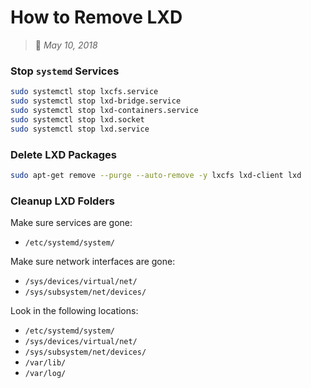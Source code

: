 # How to Remove LXD
> :calendar: *May 10, 2018*

### Stop `systemd` Services

```bash
sudo systemctl stop lxcfs.service
sudo systemctl stop lxd-bridge.service
sudo systemctl stop lxd-containers.service
sudo systemctl stop lxd.socket
sudo systemctl stop lxd.service
```

### Delete LXD Packages

```bash
sudo apt-get remove --purge --auto-remove -y lxcfs lxd-client lxd
```

### Cleanup LXD Folders

Make sure services are gone:
  - `/etc/systemd/system/`

Make sure network interfaces are gone:
  - `/sys/devices/virtual/net/`
  - `/sys/subsystem/net/devices/`

Look in the following locations:
  - `/etc/systemd/system/`
  - `/sys/devices/virtual/net/`
  - `/sys/subsystem/net/devices/`
  - `/var/lib/`
  - `/var/log/`
